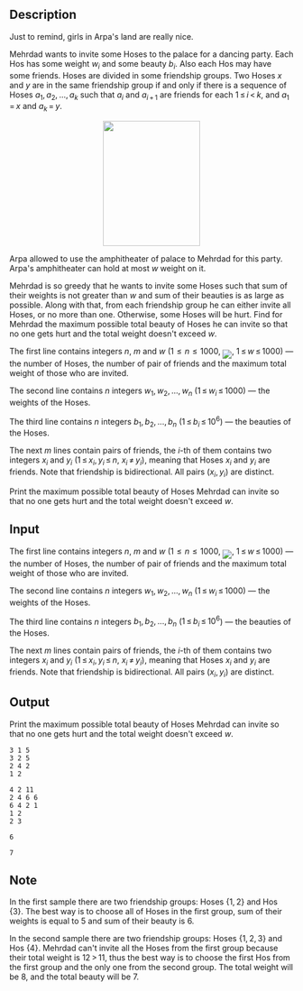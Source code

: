 ## Description

<div><p><span class="tex-font-style-it">Just to remind, girls in Arpa's land are really nice.</span></p><p>Mehrdad wants to invite some Hoses to the palace for a dancing party. Each Hos has some weight <span class="tex-span"><i>w</i><sub class="lower-index"><i>i</i></sub></span> and some beauty <span class="tex-span"><i>b</i><sub class="lower-index"><i>i</i></sub></span>. Also each Hos may have some friends. Hoses are divided in some friendship groups. Two Hoses <span class="tex-span"><i>x</i></span> and <span class="tex-span"><i>y</i></span> are in the same friendship group if and only if there is a sequence of Hoses <span class="tex-span"><i>a</i><sub class="lower-index">1</sub>, <i>a</i><sub class="lower-index">2</sub>, ..., <i>a</i><sub class="lower-index"><i>k</i></sub></span> such that <span class="tex-span"><i>a</i><sub class="lower-index"><i>i</i></sub></span> and <span class="tex-span"><i>a</i><sub class="lower-index"><i>i</i> + 1</sub></span> are friends for each <span class="tex-span">1 ≤ <i>i</i> &lt; <i>k</i></span>, and <span class="tex-span"><i>a</i><sub class="lower-index">1</sub> = <i>x</i></span> and <span class="tex-span"><i>a</i><sub class="lower-index"><i>k</i></sub> = <i>y</i></span>.</p><center> <img class="tex-graphics" height="222px" src="file://4AgE06fw.png" style="max-width: 100.0%;max-height: 100.0%;" width="172px"> </center><p>Arpa allowed to use the amphitheater of palace to Mehrdad for this party. Arpa's amphitheater can hold at most <span class="tex-span"><i>w</i></span> weight on it. </p><p>Mehrdad is so greedy that he wants to invite some Hoses such that sum of their weights is not greater than <span class="tex-span"><i>w</i></span> and sum of their beauties is as large as possible. Along with that, from each friendship group he can either invite all Hoses, or no more than one. Otherwise, some Hoses will be hurt. Find for Mehrdad the maximum possible total beauty of Hoses he can invite so that no one gets hurt and the total weight doesn't exceed <span class="tex-span"><i>w</i></span>.</p></div><div class="input-specification"><p>The first line contains integers <span class="tex-span"><i>n</i></span>, <span class="tex-span"><i>m</i></span> and <span class="tex-span"><i>w</i></span> (<span class="tex-span">1  ≤  <i>n</i>  ≤  1000</span>, <img align="middle" class="tex-formula" src="file://qEby1h1A.png" style="max-width: 100.0%;max-height: 100.0%;">, <span class="tex-span">1 ≤ <i>w</i> ≤ 1000</span>)&nbsp;— the number of Hoses, the number of pair of friends and the maximum total weight of those who are invited.</p><p>The second line contains <span class="tex-span"><i>n</i></span> integers <span class="tex-span"><i>w</i><sub class="lower-index">1</sub>, <i>w</i><sub class="lower-index">2</sub>, ..., <i>w</i><sub class="lower-index"><i>n</i></sub></span> (<span class="tex-span">1 ≤ <i>w</i><sub class="lower-index"><i>i</i></sub> ≤ 1000</span>)&nbsp;— the weights of the Hoses.</p><p>The third line contains <span class="tex-span"><i>n</i></span> integers <span class="tex-span"><i>b</i><sub class="lower-index">1</sub>, <i>b</i><sub class="lower-index">2</sub>, ..., <i>b</i><sub class="lower-index"><i>n</i></sub></span> (<span class="tex-span">1 ≤ <i>b</i><sub class="lower-index"><i>i</i></sub> ≤ 10<sup class="upper-index">6</sup></span>)&nbsp;— the beauties of the Hoses.</p><p>The next <span class="tex-span"><i>m</i></span> lines contain pairs of friends, the <span class="tex-span"><i>i</i></span>-th of them contains two integers <span class="tex-span"><i>x</i><sub class="lower-index"><i>i</i></sub></span> and <span class="tex-span"><i>y</i><sub class="lower-index"><i>i</i></sub></span> (<span class="tex-span">1 ≤ <i>x</i><sub class="lower-index"><i>i</i></sub>, <i>y</i><sub class="lower-index"><i>i</i></sub> ≤ <i>n</i></span>, <span class="tex-span"><i>x</i><sub class="lower-index"><i>i</i></sub> ≠ <i>y</i><sub class="lower-index"><i>i</i></sub></span>), meaning that Hoses <span class="tex-span"><i>x</i><sub class="lower-index"><i>i</i></sub></span> and <span class="tex-span"><i>y</i><sub class="lower-index"><i>i</i></sub></span> are friends. Note that friendship is bidirectional. All pairs <span class="tex-span">(<i>x</i><sub class="lower-index"><i>i</i></sub>, <i>y</i><sub class="lower-index"><i>i</i></sub>)</span> are distinct.</p></div><div class="output-specification"><p>Print the maximum possible total beauty of Hoses Mehrdad can invite so that no one gets hurt and the total weight doesn't exceed <span class="tex-span"><i>w</i></span>.</p></div>

## Input

<p>The first line contains integers <span class="tex-span"><i>n</i></span>, <span class="tex-span"><i>m</i></span> and <span class="tex-span"><i>w</i></span> (<span class="tex-span">1  ≤  <i>n</i>  ≤  1000</span>, <img align="middle" class="tex-formula" src="file://qEby1h1A.png" style="max-width: 100.0%;max-height: 100.0%;">, <span class="tex-span">1 ≤ <i>w</i> ≤ 1000</span>)&nbsp;— the number of Hoses, the number of pair of friends and the maximum total weight of those who are invited.</p><p>The second line contains <span class="tex-span"><i>n</i></span> integers <span class="tex-span"><i>w</i><sub class="lower-index">1</sub>, <i>w</i><sub class="lower-index">2</sub>, ..., <i>w</i><sub class="lower-index"><i>n</i></sub></span> (<span class="tex-span">1 ≤ <i>w</i><sub class="lower-index"><i>i</i></sub> ≤ 1000</span>)&nbsp;— the weights of the Hoses.</p><p>The third line contains <span class="tex-span"><i>n</i></span> integers <span class="tex-span"><i>b</i><sub class="lower-index">1</sub>, <i>b</i><sub class="lower-index">2</sub>, ..., <i>b</i><sub class="lower-index"><i>n</i></sub></span> (<span class="tex-span">1 ≤ <i>b</i><sub class="lower-index"><i>i</i></sub> ≤ 10<sup class="upper-index">6</sup></span>)&nbsp;— the beauties of the Hoses.</p><p>The next <span class="tex-span"><i>m</i></span> lines contain pairs of friends, the <span class="tex-span"><i>i</i></span>-th of them contains two integers <span class="tex-span"><i>x</i><sub class="lower-index"><i>i</i></sub></span> and <span class="tex-span"><i>y</i><sub class="lower-index"><i>i</i></sub></span> (<span class="tex-span">1 ≤ <i>x</i><sub class="lower-index"><i>i</i></sub>, <i>y</i><sub class="lower-index"><i>i</i></sub> ≤ <i>n</i></span>, <span class="tex-span"><i>x</i><sub class="lower-index"><i>i</i></sub> ≠ <i>y</i><sub class="lower-index"><i>i</i></sub></span>), meaning that Hoses <span class="tex-span"><i>x</i><sub class="lower-index"><i>i</i></sub></span> and <span class="tex-span"><i>y</i><sub class="lower-index"><i>i</i></sub></span> are friends. Note that friendship is bidirectional. All pairs <span class="tex-span">(<i>x</i><sub class="lower-index"><i>i</i></sub>, <i>y</i><sub class="lower-index"><i>i</i></sub>)</span> are distinct.</p>

## Output

<p>Print the maximum possible total beauty of Hoses Mehrdad can invite so that no one gets hurt and the total weight doesn't exceed <span class="tex-span"><i>w</i></span>.</p>





```input1
3 1 5
3 2 5
2 4 2
1 2

```




```input2
4 2 11
2 4 6 6
6 4 2 1
1 2
2 3

```




```output1
6

```




```output2
7

```



## Note

<p>In the first sample there are two friendship groups: Hoses <span class="tex-span">{1, 2}</span> and Hos <span class="tex-span">{3}</span>. The best way is to choose all of Hoses in the first group, sum of their weights is equal to <span class="tex-span">5</span> and sum of their beauty is <span class="tex-span">6</span>.</p><p>In the second sample there are two friendship groups: Hoses <span class="tex-span">{1, 2, 3}</span> and Hos <span class="tex-span">{4}</span>. Mehrdad can't invite all the Hoses from the first group because their total weight is <span class="tex-span">12 &gt; 11</span>, thus the best way is to choose the first Hos from the first group and the only one from the second group. The total weight will be <span class="tex-span">8</span>, and the total beauty will be <span class="tex-span">7</span>.</p>
